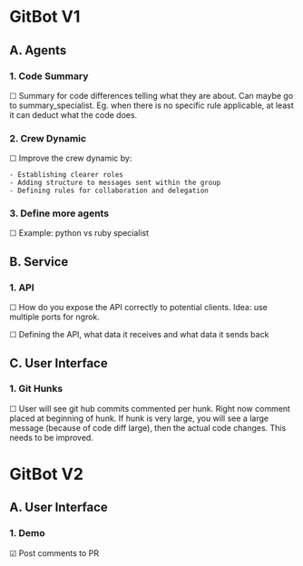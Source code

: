 # GitBot V1

## A. Agents

### 1. Code Summary

&#x2610; Summary for code differences telling what they are about. Can maybe go to summary_specialist. Eg. when there is no specific rule applicable, at least it can deduct what the code does.

### 2. Crew Dynamic

&#x2610; Improve the crew dynamic by:

    - Establishing clearer roles
    - Adding structure to messages sent within the group 
    - Defining rules for collaboration and delegation

### 3. Define more agents

&#x2610; Example: python vs ruby specialist

## B. Service

### 1. API

&#x2610; How do you expose the API correctly to potential clients. Idea: use multiple ports for ngrok.

&#x2610; Defining the API, what data it receives and what data it sends back

## C. User Interface

### 1. Git Hunks

&#x2610; User will see git hub commits commented per hunk. Right now comment placed at beginning of hunk. If hunk is very large, you will see a large message (because of code diff large), then the actual code changes. This needs to be improved.

# GitBot V2

## A. User Interface

### 1. Demo

&#x2611; Post comments to PR